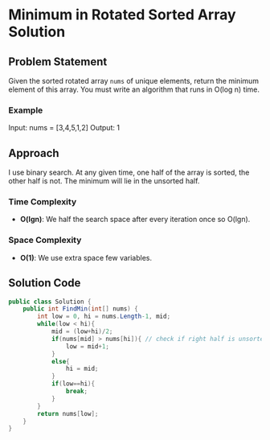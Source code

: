 # Minimum in Rotated Sorted Array Solution

## Problem Statement
Given the sorted rotated array `nums` of unique elements, return the minimum element of this array. You must write an algorithm that runs in O(log n) time.

### Example
Input: nums = [3,4,5,1,2] Output: 1

## Approach
I use binary search. At any given time, one half of the array is sorted, the other half is not. The minimum will lie in the unsorted half.

### Time Complexity
- **O(lgn)**: We half the search space after every iteration once so O(lgn).
### Space Complexity
- **O(1)**: We use extra space few variables.

## Solution Code
```C#
public class Solution {
    public int FindMin(int[] nums) {
        int low = 0, hi = nums.Length-1, mid;
        while(low < hi){
            mid = (low+hi)/2;
            if(nums[mid] > nums[hi]){ // check if right half is unsorted
                low = mid+1;
            }
            else{
                hi = mid;
            }
            if(low==hi){
                break;
            }
        }
        return nums[low];
    }
}